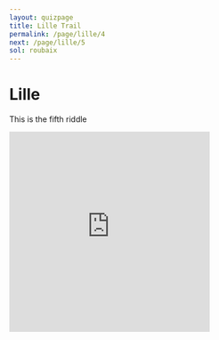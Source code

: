 ```yaml
---
layout: quizpage
title: Lille Trail
permalink: /page/lille/4
next: /page/lille/5
sol: roubaix
---
```


# Lille

This is the fifth riddle

<iframe src="https://www.google.com/maps/embed?pb=!1m17!1m12!1m3!1d707.9760050982521!2d3.0640909163784342!3d50.641294304972405!2m3!1f0!2f0!3f0!3m2!1i1024!2i768!4f13.1!3m2!1m1!2zNTDCsDM4JzI4LjYiTiAzwrAwMyc1MC43IkU!5e0!3m2!1sfr!2sch!4v1725184580125!5m2!1sfr!2sch" width="360" height="360" style="border:0;" allowfullscreen="" loading="lazy" referrerpolicy="no-referrer-when-downgrade"></iframe>
